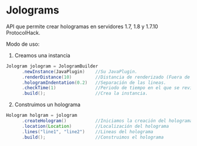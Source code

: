 # Jolograms

API que permite crear hologramas en servidores 1.7, 1.8 y 1.7.10 ProtocolHack.

Modo de uso:

1. Creamos una instancia

```java
Jologram jologram = JologramBuilder
      .newInstance(JavaPlugin)    //Su JavaPlugin.
      .renderDistance(10)         //Distancia de renderizado (Fuera de esta el holograma desaparece).
      .hologramIndentation(0.2)   //Separación de las lineas.
      .checkTime(1)               //Periodo de tiempo en el que se revisara la distancia a los hologramas.
      .build();                   //Crea la instancia.
```


2. Construimos un holograma
```java
Hologram holgram = jologram
      .createHologram()           //Iniciamos la creación del holograma
      .location(Location)         //Localización del holograma
      .lines("line1", "line2")    //Lineas del holograma
      .build();                   //Construimos el holograma
```

